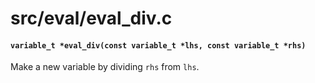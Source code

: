 # src/eval/eval_div.c

#### `variable_t *eval_div(const variable_t *lhs, const variable_t *rhs)`
Make a new variable by dividing `rhs` from `lhs`.

